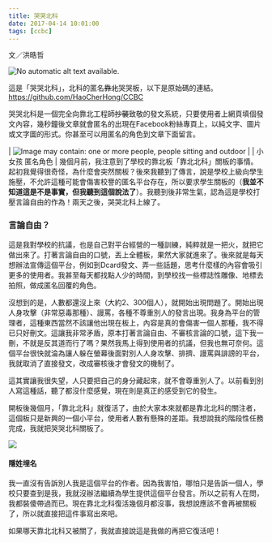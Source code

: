 ```yaml
---
title: 哭哭北科
date: 2017-04-14 10:01:00
tags: [ccbc]
---
```


文／洪晧哲

![No automatic alt text available.](https://scontent-tpe1-1.xx.fbcdn.net/v/t1.0-9/15672849_250253115405181_5955998644625307096_n.png?oh=dcf3a6e1a466f416f058b586b0429f57&oe=5951AE61)

這是「哭哭北科」，北科的匿名~~靠北~~哭哭板，以下是原始碼的連結。
<https://github.com/HaoCherHong/CCBC>

哭哭北科是一個完全向靠北工程師~~抄襲~~致敬的發文系統，只要使用者上網頁填個發文內容，幾秒鐘後文章就會匿名的出現在Facebook粉絲專頁上，以純文字、圖片或文字圖的形式。你甚至可以用匿名的角色到文章下面留言。

| ![Image may contain: one or more people, people sitting and outdoor](https://scontent-tpe1-1.xx.fbcdn.net/v/t31.0-8/15304434_240219759741850_8285807996640618289_o.jpg?oh=a8b085e5ebf657e881d36f5a1754abf9&oe=598B75C2) |
| 小女孩 匿名角色 |
幾個月前，我注意到了學校的靠北板「靠北北科」關板的事情。起初我覺得很奇怪，為什麼會突然關板？後來我聽到了傳言，說是學校上級向學生施壓，不允許這種可能會傷害校譽的匿名平台存在，所以要求學生關板的（**我並不知道這是不是事實，但我聽到這個說法了**）。我聽到後非常生氣，認為這是學校打壓言論自由的作為！兩天之後，哭哭北科上線了。

### 言論自由？
這是我對學校的抗議，也是自己對平台經營的一種訓練，純粹就是一把火，就把它做出來了。打著言論自由的口號，丟上全體板，果然大家就進來了。後來就是每天想辦法宣傳這個平台，例如到Dcard發文、弄一些話題，思考什麼樣的內容會吸引更多的使用者。我甚至每天都找點人少的時間，到學校找一些標誌性雕像、地標去拍照，做成匿名回覆的角色。

沒想到的是，人數都還沒上來（大約2、300個人），就開始出現問題了。開始出現人身攻擊（非常惡毒那種）、謾罵，各種不尊重別人的發言出現。我身為平台的管理者，這種東西當然不該讓他出現在板上，內容是真的會傷害一個人那種，我不得已只好刪文。這讓我非常矛盾，原本打著言論自由、不審核言論的口號，這下我一刪，不就是反其道而行了嗎？果然我馬上得到使用者的抗議，但我也無可奈何。這個平台很快就淪為讓人躲在螢幕後面對別人人身攻擊、排擠、謾罵與誹謗的平台，我就取消了直接發文，改成審核後才會發文的機制了。

這其實讓我很失望，人只要把自己的身分藏起來，就不會尊重別人了。以前看到別人寫這種話，聽了都沒什麼感覺，現在則是真正的感受到它的發生。

開板後幾個月，「靠北北科」就復活了，由於大家本來就都是靠北北科的關注者，這個板只是新興的一個小平台，使用者人數有懸殊的差距。我想說我的階段性任務完成，我就把哭哭北科關板了。

[![](https://2.bp.blogspot.com/-dFNp06ZcFco/WPDWBd4DU1I/AAAAAAAABEo/2NdFzgJWF8A74RryfuIzmnzpvymQMv9SwCLcB/s1600/Capture.PNG)](https://2.bp.blogspot.com/-dFNp06ZcFco/WPDWBd4DU1I/AAAAAAAABEo/2NdFzgJWF8A74RryfuIzmnzpvymQMv9SwCLcB/s1600/Capture.PNG)

#### 隱姓埋名
我一直沒有告訴別人我是這個平台的作者。因為我害怕，哪怕只是告訴一個人，學校只要查到是我，我就沒辦法繼續為學生提供這個平台發言。所以之前有人在問，我都裝傻帶過而已。現在靠北北科復活幾個月都沒事，我想說應該不會再被關板了，所以就直接把這件事寫出來吧。

如果哪天靠北北科又被關了，我就直接說這是我做的再把它復活吧！